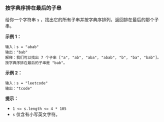 ### 按字典序排在最后的子串 ###
给你一个字符串 `s` ，找出它的所有子串并按字典序排列，返回排在最后的那个子串。



**示例 1：**

```
输入：s = "abab"
输出："bab"
解释：我们可以找出 7 个子串 ["a", "ab", "aba", "abab", "b", "ba", "bab"]。按字典序排在最后的子串是 "bab"。
```

**示例 2：**

```
输入：s = "leetcode"
输出："tcode"
```



**提示：**

* `1 <= s.length <= 4 * 105`
* `s` 仅含有小写英文字符。

